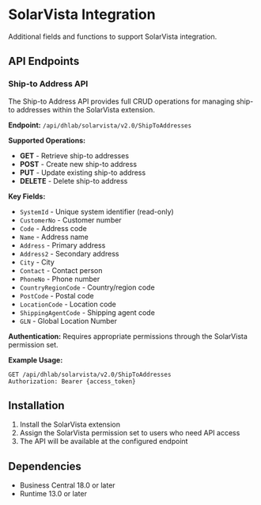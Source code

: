 # SolarVista Integration

Additional fields and functions to support SolarVista integration.

## API Endpoints

### Ship-to Address API

The Ship-to Address API provides full CRUD operations for managing ship-to addresses within the SolarVista extension.

**Endpoint:** `/api/dhlab/solarvista/v2.0/ShipToAddresses`

**Supported Operations:**
- **GET** - Retrieve ship-to addresses
- **POST** - Create new ship-to address
- **PUT** - Update existing ship-to address
- **DELETE** - Delete ship-to address

**Key Fields:**
- `SystemId` - Unique system identifier (read-only)
- `CustomerNo` - Customer number
- `Code` - Address code
- `Name` - Address name
- `Address` - Primary address
- `Address2` - Secondary address
- `City` - City
- `Contact` - Contact person
- `PhoneNo` - Phone number
- `CountryRegionCode` - Country/region code
- `PostCode` - Postal code
- `LocationCode` - Location code
- `ShippingAgentCode` - Shipping agent code
- `GLN` - Global Location Number

**Authentication:**
Requires appropriate permissions through the SolarVista permission set.

**Example Usage:**
```http
GET /api/dhlab/solarvista/v2.0/ShipToAddresses
Authorization: Bearer {access_token}
```

## Installation

1. Install the SolarVista extension
2. Assign the SolarVista permission set to users who need API access
3. The API will be available at the configured endpoint

## Dependencies

- Business Central 18.0 or later
- Runtime 13.0 or later
